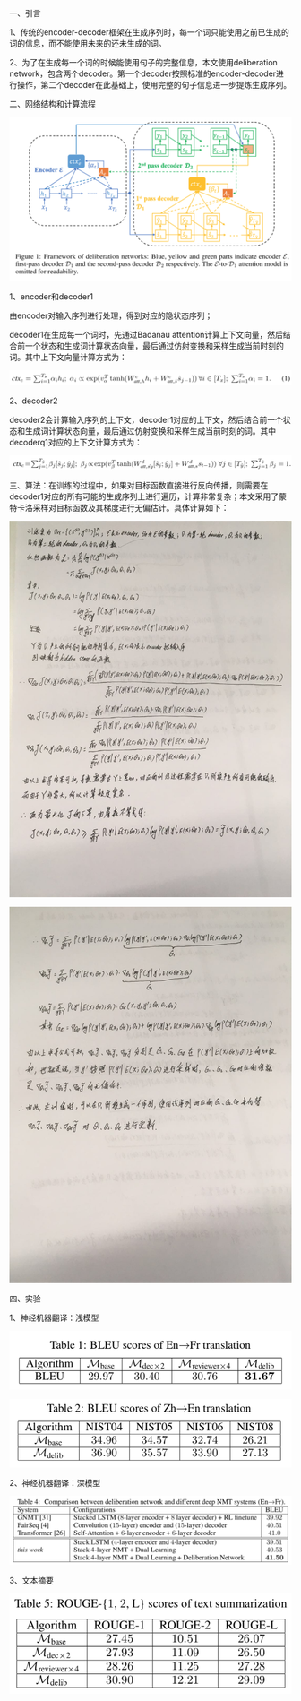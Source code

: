 一、引言

1、传统的encoder-decoder框架在生成序列时，每一个词只能使用之前已生成的词的信息，而不能使用未来的还未生成的词。

2、为了在生成每一个词的时候能使用句子的完整信息，本文使用deliberation network，包含两个decoder。第一个decoder按照标准的encoder-decoder进行操作，第二个decoder在此基础上，使用完整的句子信息进一步提炼生成序列。



二、网络结构和计算流程

![image](https://github.com/shiyanwudi922/paper_summary/blob/master/picture/DeliberationNetwork/figure1.png)

1、encoder和decoder1

由encoder对输入序列进行处理，得到对应的隐状态序列；

decoder1在生成每一个词时，先通过Badanau attention计算上下文向量，然后结合前一个状态和生成词计算状态向量，最后通过仿射变换和采样生成当前时刻的词。其中上下文向量计算方式为：

![image](https://github.com/shiyanwudi922/paper_summary/blob/master/picture/DeliberationNetwork/equation1.png)

2、decoder2

decoder2会计算输入序列的上下文，decoder1对应的上下文，然后结合前一个状态和生成词计算状态向量，最后通过仿射变换和采样生成当前时刻的词。其中decoderq1对应的上下文计算方式为：

![image](https://github.com/shiyanwudi922/paper_summary/blob/master/picture/DeliberationNetwork/equation2.png)



三、算法：在训练的过程中，如果对目标函数直接进行反向传播，则需要在decoder1对应的所有可能的生成序列上进行遍历，计算非常复杂；本文采用了蒙特卡洛采样对目标函数及其梯度进行无偏估计。具体计算如下：

![image](https://github.com/shiyanwudi922/paper_summary/blob/master/picture/DeliberationNetwork/equation_infer_1.jpg)

![image](https://github.com/shiyanwudi922/paper_summary/blob/master/picture/DeliberationNetwork/equation_infer_2.jpg)



四、实验

1、神经机器翻译：浅模型

![image](https://github.com/shiyanwudi922/paper_summary/blob/master/picture/DeliberationNetwork/table1.png)

![image](https://github.com/shiyanwudi922/paper_summary/blob/master/picture/DeliberationNetwork/table2.png)

2、神经机器翻译：深模型

![image](https://github.com/shiyanwudi922/paper_summary/blob/master/picture/DeliberationNetwork/table4.png)

3、文本摘要

![image](https://github.com/shiyanwudi922/paper_summary/blob/master/picture/DeliberationNetwork/table5.png)

